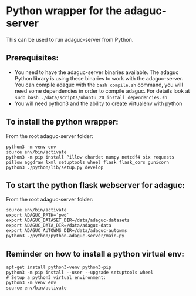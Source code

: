 # Python wrapper for the adaguc-server

This can be used to run adaguc-server from Python.

## Prerequisites: 

- You need to have the adaguc-server binaries available. The adaguc Python library is using these binaries to work with the adaguc-server. You can compile adaguc with the `bash compile.sh` command, you will need some dependencies in order to compile adaguc. For details look at `sudo bash ./data/scripts/ubuntu_20_install_dependencies.sh `
- You will need python3 and the ability to create virtualenv with python

## To install the python wrapper:

From the root adaguc-server folder:
```
python3 -m venv env
source env/bin/activate
python3 -m pip install Pillow chardet numpy netcdf4 six requests pillow aggdraw lxml setuptools wheel flask flask_cors gunicorn
python3 ./python/lib/setup.py develop
```

## To start the python flask webserver for adaguc:

From the root adaguc-server folder:
```
source env/bin/activate
export ADAGUC_PATH=`pwd`
export ADAGUC_DATASET_DIR=/data/adaguc-datasets
export ADAGUC_DATA_DIR=/data/adaguc-data
export ADAGUC_AUTOWMS_DIR=/data/adaguc-autowms
python3 ./python/python-adaguc-server/main.py
```

## Reminder on how to install a python virtual env:

```
apt-get install python3-venv python3-pip
python3 -m pip install --user --upgrade setuptools wheel
# Setup a python3 virtual environment:
python3 -m venv env
source env/bin/activate
```